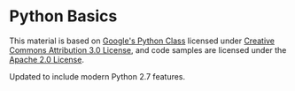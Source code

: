 # Python Basics

This material is based on [Google's Python
Class](https://developers.google.com/edu/python/) licensed under [Creative
Commons Attribution 3.0 License](http://creativecommons.org/licenses/by/3.0/),
and code samples are licensed under the [Apache 2.0
License](http://www.apache.org/licenses/LICENSE-2.0).

Updated to include modern Python 2.7 features.
